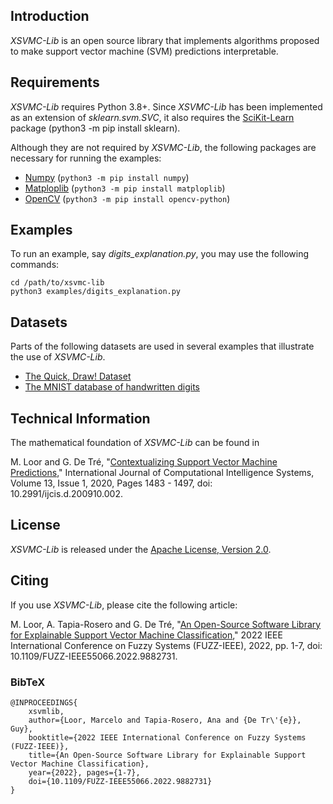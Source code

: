 ## Introduction
*XSVMC-Lib* is an open source library that implements algorithms proposed to make support vector machine (SVM) predictions interpretable.

## Requirements
*XSVMC-Lib* requires Python 3.8+. Since *XSVMC-Lib* has been implemented as an extension of *sklearn.svm.SVC*, it also requires the [SciKit-Learn](https://scikit-learn.org) package (python3 -m pip install sklearn).

Although they are not required by *XSVMC-Lib*, the following packages are necessary for running the examples:

- [Numpy](https://numpy.org) (```python3 -m pip install numpy```)
- [Matploplib](https://matplotlib.org) (```python3 -m pip install matploplib```)
- [OpenCV](https://opencv.org) (```python3 -m pip install opencv-python```)

## Examples

To run an example, say *digits_explanation.py*, you may use the following commands:

```
cd /path/to/xsvmc-lib
python3 examples/digits_explanation.py
```

## Datasets
Parts of the following datasets are used in several examples that illustrate the use of *XSVMC-Lib*.

- [The Quick, Draw! Dataset](https://github.com/googlecreativelab/quickdraw-dataset)
- [The MNIST database of handwritten digits](http://yann.lecun.com/exdb/mnist/)

## Technical Information
The mathematical foundation of *XSVMC-Lib* can be found in 

M. Loor and G. De Tré, "[Contextualizing Support Vector Machine Predictions](https://doi.org/10.2991/ijcis.d.200910.002)," International Journal of Computational Intelligence Systems, Volume 13, Issue 1, 2020, Pages 1483 - 1497, doi: 10.2991/ijcis.d.200910.002.


## License
*XSVMC-Lib* is released under the [Apache License, Version 2.0](LICENSE).

## Citing
If you use *XSVMC-Lib*, please cite the following article:

M. Loor, A. Tapia-Rosero and G. De Tré, "[An Open-Source Software Library for Explainable Support Vector Machine Classification](https://doi.org/10.1109/FUZZ-IEEE55066.2022.9882731)," 2022 IEEE International Conference on Fuzzy Systems (FUZZ-IEEE), 2022, pp. 1-7, doi: 10.1109/FUZZ-IEEE55066.2022.9882731.


### BibTeX

```
@INPROCEEDINGS{
    xsvmlib,  
    author={Loor, Marcelo and Tapia-Rosero, Ana and {De Tr\'{e}}, Guy},  
    booktitle={2022 IEEE International Conference on Fuzzy Systems (FUZZ-IEEE)},   
    title={An Open-Source Software Library for Explainable Support Vector Machine Classification},   
    year={2022}, pages={1-7},  
    doi={10.1109/FUZZ-IEEE55066.2022.9882731}
}
```